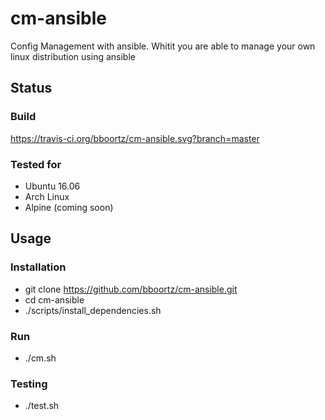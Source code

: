 # cm-ansible

Config Management with ansible. Whitit you are able to manage your own linux distribution using ansible

## Status

### Build

https://travis-ci.org/bboortz/cm-ansible.svg?branch=master

### Tested for
* Ubuntu 16.06
* Arch Linux
* Alpine (coming soon)


## Usage


### Installation

* git clone https://github.com/bboortz/cm-ansible.git
* cd cm-ansible
* ./scripts/install_dependencies.sh

### Run

* ./cm.sh


### Testing

* ./test.sh




